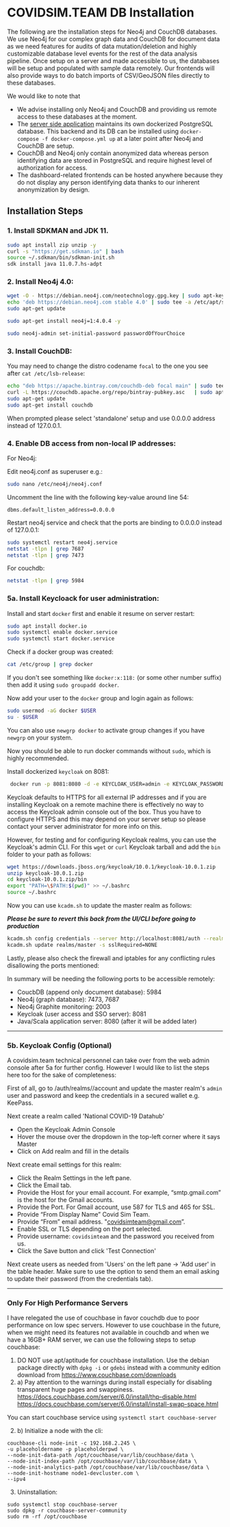 # COVIDSIM.TEAM DB Installation

The following are the installation steps for Neo4j and CouchDB databases. We use Neo4j for our complex graph data and CouchDB for document data as we need features for audits of data mutation/deletion and highly customizable database level events for the rest of the data analysis pipeline. Once setup on a server and made accessible to us, the databases will be setup and populated with sample data remotely. Our frontends will also provide ways to do batch imports of CSV/GeoJSON files directly to these databases.

We would like to note that 
- We advise installing only Neo4j and CouchDB and providing us remote access to these databases at the moment.
- The [server side application](https://github.com/covidsimteam/socnetgen) maintains its own dockerized PostgreSQL database. This backend and its DB can be installed using `docker-compose -f docker-compose.yml up` at a later point after Neo4j and CouchDB are setup.
- CouchDB and Neo4j only contain anonymized data whereas person identifying data are stored in PostgreSQL and require highest level of authorization for access. 
- The dashboard-related frontends can be hosted anywhere because they do not display any person identifying data thanks to our inherent anonymization by design.

## Installation Steps

### 1. Install SDKMAN and JDK 11.

```Bash
sudo apt install zip unzip -y
curl -s "https://get.sdkman.io" | bash
source ~/.sdkman/bin/sdkman-init.sh
sdk install java 11.0.7.hs-adpt
```


### 2. Install Neo4j 4.0:

```Bash
wget -O - https://debian.neo4j.com/neotechnology.gpg.key | sudo apt-key add -
echo 'deb https://debian.neo4j.com stable 4.0' | sudo tee -a /etc/apt/sources.list.d/neo4j.list
sudo apt-get update

sudo apt-get install neo4j=1:4.0.4 -y

sudo neo4j-admin set-initial-password passwordOfYourChoice
```


### 3. Install CouchDB:

You may need to change the distro codename `focal` to the one you see after `cat /etc/lsb-release`:

```Bash
echo "deb https://apache.bintray.com/couchdb-deb focal main" | sudo tee -a /etc/apt/sources.list
curl -L https://couchdb.apache.org/repo/bintray-pubkey.asc   | sudo apt-key add -
sudo apt-get update
sudo apt-get install couchdb
```

When prompted please select 'standalone' setup and use 0.0.0.0 address instead of 127.0.0.1. 


### 4. Enable DB access from non-local IP addresses:

For Neo4j:

Edit neo4j.conf as superuser e.g.:

```Bash
sudo nano /etc/neo4j/neo4j.conf
```

Uncomment the line with the following key-value around line 54:

```
dbms.default_listen_address=0.0.0.0
```

Restart neo4j service and check that the ports are binding to 0.0.0.0 instead of 127.0.0.1:

```Bash
sudo systemctl restart neo4j.service
netstat -tlpn | grep 7687
netstat -tlpn | grep 7473
```

For couchdb:
```Bash
netstat -tlpn | grep 5984
```

### 5a. Install Keycloack for user administration:

Install and start `docker` first and enable it resume on server restart:
```Bash
sudo apt install docker.io
sudo systemctl enable docker.service
sudo systemctl start docker.service
```

Check if a docker group was created:
```Bash
cat /etc/group | grep docker
```

If you don't see something like `docker:x:118:` (or some other number suffix) then add it using `sudo groupadd docker`.

Now add your user to the `docker` group and login again as follows:
```Bash
sudo usermod -aG docker $USER
su - $USER
```
You can also use `newgrp docker` to activate group changes if you have `newgrp` on your system.

Now you should be able to run docker commands without `sudo`, which is highly recommended.

Install dockerized `keycloak` on 8081:

```Bash
 docker run -p 8081:8080 -d -e KEYCLOAK_USER=admin -e KEYCLOAK_PASSWORD=admin quay.io/keycloak/keycloak:10.0.1
```

Keycloak defaults to HTTPS for all external IP addresses and if you are installing Keycloak on a remote machine there is effectively no way to access the Keycloak admin console out of the box. Thus you have to configure HTTPS and this may depend on your server setup so please contact your server administrator for more info on this.

However, for testing and for configuring Keycloak realms, you can use the Keycloak's admin CLI. For this `wget` or `curl` Keycloak tarball and add the `bin` folder to your path as follows:

```Bash
wget https://downloads.jboss.org/keycloak/10.0.1/keycloak-10.0.1.zip
unzip keycloak-10.0.1.zip
cd keycloak-10.0.1.zip/bin
export "PATH=\$PATH:$(pwd)" >> ~/.bashrc
source ~/.bashrc
```

Now you can use `kcadm.sh` to update the master realm as follows:

***Please be sure to revert this back from the UI/CLI before going to production***

```Bash
kcadm.sh config credentials --server http://localhost:8081/auth --realm master --user admin
kcadm.sh update realms/master -s sslRequired=NONE
```

Lastly, please also check the firewall and iptables for any conflicting rules disallowing the ports mentioned:

In summary will be needing the following ports to be accessible remotely:

- CoucbDB (append only document database): 5984
- Neo4j (graph database): 7473, 7687
- Neo4j Graphite monitoring: 2003
- Keycloak (user access and SSO server): 8081 
- Java/Scala application server: 8080 (after it will be added later)

_____________________________________________________________________________________________________

### 5b. Keycloak Config (Optional)

A covidsim.team technical personnel can take over from the web admin console after 5a for further config. However I would like to list the steps here too for the sake of completeness:

First of all, go to <keycloak-url>/auth/realms/<realm>/account and update the master realm's `admin` user and password and keep the credentials in a secured wallet e.g. KeePass. 

Next create a realm called 'National COVID-19 Datahub'
- Open the Keycloak Admin Console 
- Hover the mouse over the dropdown in the top-left corner where it says Master 
- Click on Add realm and fill in the details

Next create email settings for this realm:

- Click the Realm Settings in the left pane.
- Click the Email tab.
- Provide the Host for your email account. For example, “smtp.gmail.com” is the host for the Gmail accounts.
- Provide the Port. For Gmail account, use 587 for TLS and 465 for SSL.
- Provide “From Display Name” Covid Sim Team.
- Provide “From” email address. "covidsimteam@gmail.com”.
- Enable SSL or TLS depending on the port selected.
- Provide username: `covidsimteam` and the password you received from us.
- Click the Save button and click 'Test Connection'

Next create users as needed from 'Users' on the left pane -> 'Add user' in the table header. Make sure to use the option to send them an email asking to update their password (from the credentials tab).

_____________________________________________________________________________________________________


### Only For High Performance Servers

I have relegated the use of couchbase in favor couchdb due to poor performance on low spec servers. However to use couchbase in the future, when we might need its features not available in couchdb and when we have a 16GB+ RAM server, we can use the following steps to setup couchbase:


1. DO NOT use apt/aptitude for couchbase installation. Use the debian package directly with `dpkg -i` or `gdebi` instead with a community edition download from https://www.couchbase.com/downloads
2. a) Pay attention to the warnings during install especially for disabling transparent huge pages and swappiness.
https://docs.couchbase.com/server/6.0/install/thp-disable.html
https://docs.couchbase.com/server/6.0/install/install-swap-space.html

You can start couchbase service using `systemctl start couchbase-server`

2. b) Initialize a node with the cli:
```
couchbase-cli node-init -c 192.168.2.245 \
-u placeholdername -p placeholderpwd \
--node-init-data-path /opt/couchbase/var/lib/couchbase/data \
--node-init-index-path /opt/couchbase/var/lib/couchbase/data \
--node-init-analytics-path /opt/couchbase/var/lib/couchbase/data \
--node-init-hostname node1-devcluster.com \
--ipv4
```

3. Uninstallation:

```
sudo systemctl stop couchbase-server
sudo dpkg -r couchbase-server-community
sudo rm -rf /opt/couchbase
```
